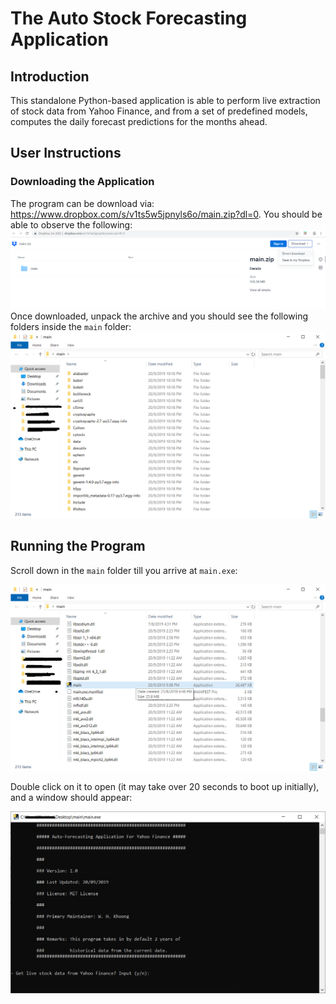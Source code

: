 # The Auto Stock Forecasting Application

## Introduction

This standalone Python-based application is able to perform live extraction of stock data from Yahoo Finance, and from a set of predefined models, computes the daily forecast predictions for the months ahead.

## User Instructions

### Downloading the Application

The program can be download via: https://www.dropbox.com/s/v1ts5w5jpnyls6o/main.zip?dl=0. You should be able to observe the following:
<br>
<img src="img/dropbox.png?raw=true"/>
<br>
Once downloaded, unpack the archive and you should see the following folders inside the `main` folder:
<br>
<img src="img/main_folder.png?raw=true"/>
<br>

## Running the Program

Scroll down in the `main` folder till you arrive at `main.exe`:

<img src="img/main_folder_mainexe.png?raw=true"/>

Double click on it to open (it may take over 20 seconds to boot up initially), and a window should appear:

<img src="img/app_1.png?raw=true"/>
